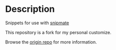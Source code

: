 Description
===========

Snippets for use with [snipmate](http://github.com/garbas/vim-snipmate)

This repository is a fork for my personal customize.

Browse the [origin repo](http://github.com/honza/snipmate-snippets)
for more information.
